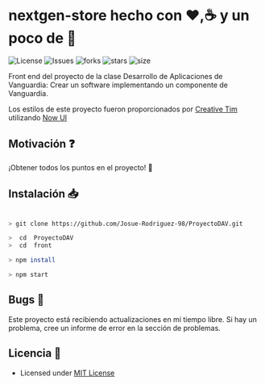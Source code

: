 # nextgen-store hecho con :heart:,:coffee: y un poco de :beer:

![License](https://img.shields.io/github/license/Josue-Rodriguez-98/ProyectoDAV/front.svg) ![Issues](https://img.shields.io/github/issues/Josue-Rodriguez-98/ProyectoDAV/front.svg) ![forks](https://img.shields.io/github/forks/Josue-Rodriguez-98/ProyectoDAV/front) ![stars](https://img.shields.io/github/stars/Josue-Rodriguez-98/ProyectoDAV/front) ![size](https://img.shields.io/github/repo-size/Josue-Rodriguez-98/ProyectoDAV/front)

Front end del proyecto de la clase Desarrollo de Aplicaciones de Vanguardia: Crear un software implementando un componente de Vanguardia.

Los estilos de este proyecto fueron proporcionados por [Creative Tim](https://www.creative-tim.com/) utilizando [Now UI](https://www.creative-tim.com/product/now-ui-dashboard-react) 

## Motivación :question:

¡Obtener todos los puntos en el proyecto! 🤣

## Instalación :inbox_tray:

```bash

> git clone https://github.com/Josue-Rodriguez-98/ProyectoDAV.git

>  cd  ProyectoDAV
>  cd  front

> npm install

> npm start

```

## Bugs :bug:

Este proyecto está recibiendo actualizaciones en mi tiempo libre. Si hay un problema, cree un informe de error en la sección de problemas.

## Licencia :scroll:

- Licensed under [MIT License](https://github.com/<User>/<Repo>/blob/master/LICENSE)